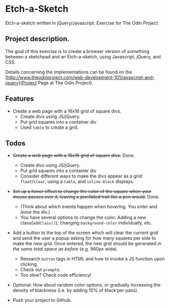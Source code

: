 # Etch-a-Sketch
Etch-a-sketch written in jQuery/Javascript. Exercise for The Odin Project.

## Project description.

The goal of this exercise is to create a browser version of something between
a sketchpad and an Etch-a-sketch, using Javascript, jQuery, and CSS.

Details concerning the implementations can be found on the
[http://www.theodinproject.com/web-development-101/javascript-and-jquery](Project Page at The Odin Project).

## Features

* Create a web page with a 16x16 grid of square divs.
  - Create divs using JS/jQuery.
  - Put grid squares into a container div
  - Used `table` to create a grid.

## Todos
* ~~Create a web page with a 16x16 grid of square divs.~~ Done.
  - Create divs using JS/jQuery.
  - Put grid squares into a container div
  - Consider different ways to make the divs appear as a grid:
    `float`/`clear`, using a `table`, and `inline-block` displays.

* ~~Set up a hover effect to change the color of the square when your mouse passes over it, leaving a pixellated trail like a pen would.~~ Done.
  - (Think about which events happen when *hover*ing. You *enter* and *leave* the div.)
  - You have several options to change the color. Adding a new class(`addClass()`), changing `background-color` individually, etc.

* Add a button to the top of the screen which will clear the current grid and send the user a popup asking for how many squares per side to make the new grid.
Once entered, the new grid should be generated *in the same total space as before* (e.g. 960px wide).
  - Research `button` tags in HTML and how to invoke a JS function upon clicking.
  - Check out `prompt`s.
  - Too slow? Check code efficiency!

* Optional: How about random color options, or gradually increasing the density of blackness (i.e. by adding 10% of black per pass).

* Push your project to Github.


